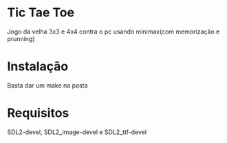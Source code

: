# Tic Tae Toe

Jogo da velha 3x3 e 4x4 contra o pc usando minimax(com memorização e prunning)

# Instalação
Basta dar um make na pasta

# Requisitos
  SDL2-devel, SDL2_image-devel e SDL2_ttf-devel
